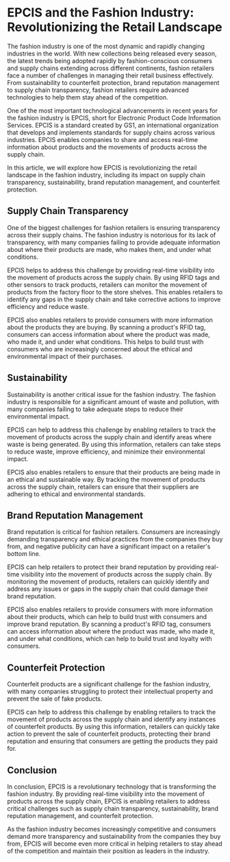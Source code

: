 # EPCIS and the Fashion Industry: Revolutionizing the Retail Landscape

The fashion industry is one of the most dynamic and rapidly changing industries in the world. With new collections being released every season, the latest trends being adopted rapidly by fashion-conscious consumers and supply chains extending across different continents, fashion retailers face a number of challenges in managing their retail business effectively. From sustainability to counterfeit protection, brand reputation management to supply chain transparency, fashion retailers require advanced technologies to help them stay ahead of the competition.

One of the most important technological advancements in recent years for the fashion industry is EPCIS, short for Electronic Product Code Information Services. EPCIS is a standard created by GS1, an international organization that develops and implements standards for supply chains across various industries. EPCIS enables companies to share and access real-time information about products and the movements of products across the supply chain.

In this article, we will explore how EPCIS is revolutionizing the retail landscape in the fashion industry, including its impact on supply chain transparency, sustainability, brand reputation management, and counterfeit protection.

## Supply Chain Transparency

One of the biggest challenges for fashion retailers is ensuring transparency across their supply chains. The fashion industry is notorious for its lack of transparency, with many companies failing to provide adequate information about where their products are made, who makes them, and under what conditions.

EPCIS helps to address this challenge by providing real-time visibility into the movement of products across the supply chain. By using RFID tags and other sensors to track products, retailers can monitor the movement of products from the factory floor to the store shelves. This enables retailers to identify any gaps in the supply chain and take corrective actions to improve efficiency and reduce waste.

EPCIS also enables retailers to provide consumers with more information about the products they are buying. By scanning a product's RFID tag, consumers can access information about where the product was made, who made it, and under what conditions. This helps to build trust with consumers who are increasingly concerned about the ethical and environmental impact of their purchases.

## Sustainability

Sustainability is another critical issue for the fashion industry. The fashion industry is responsible for a significant amount of waste and pollution, with many companies failing to take adequate steps to reduce their environmental impact.

EPCIS can help to address this challenge by enabling retailers to track the movement of products across the supply chain and identify areas where waste is being generated. By using this information, retailers can take steps to reduce waste, improve efficiency, and minimize their environmental impact.

EPCIS also enables retailers to ensure that their products are being made in an ethical and sustainable way. By tracking the movement of products across the supply chain, retailers can ensure that their suppliers are adhering to ethical and environmental standards.

## Brand Reputation Management

Brand reputation is critical for fashion retailers. Consumers are increasingly demanding transparency and ethical practices from the companies they buy from, and negative publicity can have a significant impact on a retailer's bottom line.

EPCIS can help retailers to protect their brand reputation by providing real-time visibility into the movement of products across the supply chain. By monitoring the movement of products, retailers can quickly identify and address any issues or gaps in the supply chain that could damage their brand reputation.

EPCIS also enables retailers to provide consumers with more information about their products, which can help to build trust with consumers and improve brand reputation. By scanning a product's RFID tag, consumers can access information about where the product was made, who made it, and under what conditions, which can help to build trust and loyalty with consumers.

## Counterfeit Protection

Counterfeit products are a significant challenge for the fashion industry, with many companies struggling to protect their intellectual property and prevent the sale of fake products.

EPCIS can help to address this challenge by enabling retailers to track the movement of products across the supply chain and identify any instances of counterfeit products. By using this information, retailers can quickly take action to prevent the sale of counterfeit products, protecting their brand reputation and ensuring that consumers are getting the products they paid for.

## Conclusion

In conclusion, EPCIS is a revolutionary technology that is transforming the fashion industry. By providing real-time visibility into the movement of products across the supply chain, EPCIS is enabling retailers to address critical challenges such as supply chain transparency, sustainability, brand reputation management, and counterfeit protection.

As the fashion industry becomes increasingly competitive and consumers demand more transparency and sustainability from the companies they buy from, EPCIS will become even more critical in helping retailers to stay ahead of the competition and maintain their position as leaders in the industry.

